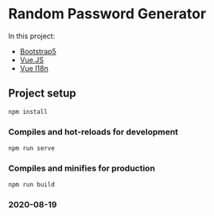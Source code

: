 # Random Password Generator
In this project: 
- [Bootstrap5](https://v5.getbootstrap.com/)
- [Vue.JS](https://vuejs.org/)
- [Vue I18n](https://kazupon.github.io/vue-i18n/)

## Project setup
```
npm install
```

### Compiles and hot-reloads for development
```
npm run serve
```

### Compiles and minifies for production
```
npm run build
```

### 2020-08-19
